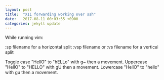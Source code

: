 ```yaml
---
layout: post
title:  "X11 forwarding working over ssh"
date:   2017-08-11 00:03:55 +0900
categories: jekyll update
---
```

While running vim:

:sp filename for a horizontal split
:vsp filename or :vs filename for a vertical split

Toggle case "HellO" to "hELLo" with g~ then a movement.
Uppercase "HellO" to "HELLO" with gU then a movement.
Lowercase "HellO" to "hello" with gu then a movement.
